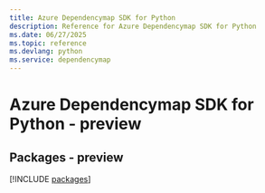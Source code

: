 ```yaml
---
title: Azure Dependencymap SDK for Python
description: Reference for Azure Dependencymap SDK for Python
ms.date: 06/27/2025
ms.topic: reference
ms.devlang: python
ms.service: dependencymap
---
```

# Azure Dependencymap SDK for Python - preview
## Packages - preview
[!INCLUDE [packages](dependencymap-index.md)]